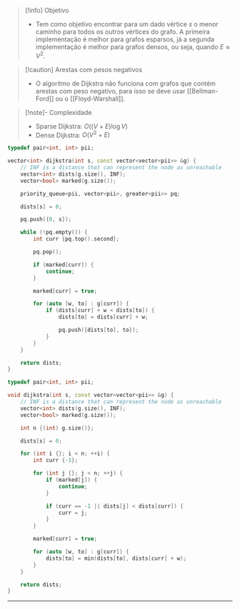 > [!info] Objetivo
> - Tem como objetivo encontrar para um dado vértice $s$ o menor caminho para todos os outros vértices do grafo. A primeira implementação é melhor para grafos esparsos, já a segunda implementação é melhor para grafos densos, ou seja, quando $E \approx V^2$.

> [!caution] Arestas com pesos negativos
> - O algoritmo de Dijkstra não funciona com grafos que contém arestas com peso negativo, para isso se deve usar [[Bellman-Ford]] ou o [[Floyd-Warshall]].

> [!note]- Complexidade
> - Sparse Dijkstra: $O((V + E) \log V)$
> - Dense Dijkstra:  $O(V^2 + E)$

```cpp
typedef pair<int, int> pii;

vector<int> dijkstra(int s, const vector<vector<pii>> &g) {
	// INF is a distance that can represent the node as unreachable
	vector<int> dists(g.size(), INF);
	vector<bool> marked(g.size());

    priority_queue<pii, vector<pii>, greater<pii>> pq;

    dists[s] = 0;

    pq.push({0, s});

    while (!pq.empty()) {
        int curr {pq.top().second};

        pq.pop();

        if (marked[curr]) {
            continue;
        }

        marked[curr] = true;

        for (auto [w, to] : g[curr]) {
            if (dists[curr] + w < dists[to]) {
                dists[to] = dists[curr] + w;

                pq.push({dists[to], to});
            }
        }
    }

	return dists;
}
```

```cpp
typedef pair<int, int> pii;

void dijkstra(int s, const vector<vector<pii>> &g) {
	// INF is a distance that can represent the node as unreachable
	vector<int> dists(g.size(), INF);
	vector<bool> marked(g.size());

	int n {(int) g.size()};

    dists[s] = 0;

    for (int i {}; i < n; ++i) {
        int curr {-1};

        for (int j {}; j < n; ++j) {
            if (marked[j]) {
                continue;
            }

            if (curr == -1 || dists[j] < dists[curr]) {
                curr = j;
            }
        }

        marked[curr] = true;

        for (auto [w, to] : g[curr]) {
            dists[to] = min(dists[to], dists[curr] + w);
        }
    }

	return dists;
}
```

---
